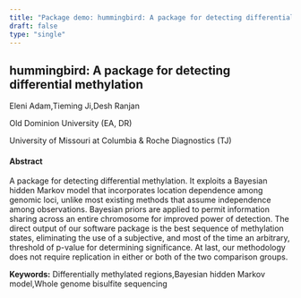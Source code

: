 ```yaml
---
title: "Package demo: hummingbird: A package for detecting differential methylation"
draft: false
type: "single"
---
```


## hummingbird: A package for detecting differential methylation

Eleni Adam,Tieming Ji,Desh Ranjan

Old Dominion University (EA, DR)

University of Missouri at Columbia & Roche Diagnostics (TJ)

#### Abstract

A package for detecting differential methylation. It exploits a Bayesian hidden Markov model that incorporates location dependence among genomic loci, unlike most existing methods that assume independence among observations. Bayesian priors are applied to permit information sharing across an entire chromosome for improved power of detection. The direct output of our software package is the best sequence of methylation states, eliminating the use of a subjective, and most of the time an arbitrary, threshold of p-value for determining significance. At last, our methodology does not require replication in either or both of the two comparison groups.

**Keywords:** Differentially methylated regions,Bayesian hidden Markov model,Whole genome bisulfite sequencing
